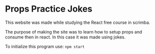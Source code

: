 # **Props Practice Jokes**

This website was made while studying the React free course in scrimba.

The purpose of making the site was to learn how to setup props and consume then in react. In this case it was made using jokes.

To initialize this program use: `npm start `
